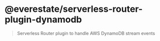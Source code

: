 # @everestate/serverless-router-plugin-dynamodb

> Serverless Router plugin to handle AWS DynamoDB stream events
